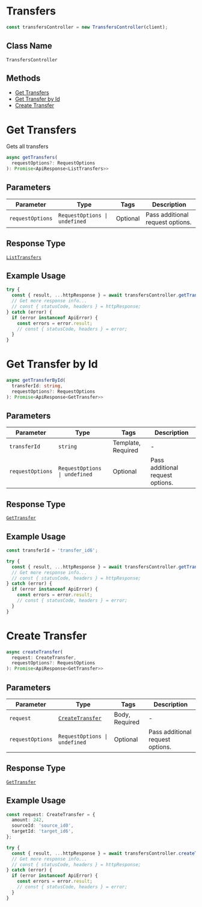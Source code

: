 # Transfers

```ts
const transfersController = new TransfersController(client);
```

## Class Name

`TransfersController`

## Methods

* [Get Transfers](../../doc/controllers/transfers.md#get-transfers)
* [Get Transfer by Id](../../doc/controllers/transfers.md#get-transfer-by-id)
* [Create Transfer](../../doc/controllers/transfers.md#create-transfer)


# Get Transfers

Gets all transfers

```ts
async getTransfers(
  requestOptions?: RequestOptions
): Promise<ApiResponse<ListTransfers>>
```

## Parameters

| Parameter | Type | Tags | Description |
|  --- | --- | --- | --- |
| `requestOptions` | `RequestOptions \| undefined` | Optional | Pass additional request options. |

## Response Type

[`ListTransfers`](../../doc/models/list-transfers.md)

## Example Usage

```ts
try {
  const { result, ...httpResponse } = await transfersController.getTransfers();
  // Get more response info...
  // const { statusCode, headers } = httpResponse;
} catch (error) {
  if (error instanceof ApiError) {
    const errors = error.result;
    // const { statusCode, headers } = error;
  }
}
```


# Get Transfer by Id

```ts
async getTransferById(
  transferId: string,
  requestOptions?: RequestOptions
): Promise<ApiResponse<GetTransfer>>
```

## Parameters

| Parameter | Type | Tags | Description |
|  --- | --- | --- | --- |
| `transferId` | `string` | Template, Required | - |
| `requestOptions` | `RequestOptions \| undefined` | Optional | Pass additional request options. |

## Response Type

[`GetTransfer`](../../doc/models/get-transfer.md)

## Example Usage

```ts
const transferId = 'transfer_id6';

try {
  const { result, ...httpResponse } = await transfersController.getTransferById(transferId);
  // Get more response info...
  // const { statusCode, headers } = httpResponse;
} catch (error) {
  if (error instanceof ApiError) {
    const errors = error.result;
    // const { statusCode, headers } = error;
  }
}
```


# Create Transfer

```ts
async createTransfer(
  request: CreateTransfer,
  requestOptions?: RequestOptions
): Promise<ApiResponse<GetTransfer>>
```

## Parameters

| Parameter | Type | Tags | Description |
|  --- | --- | --- | --- |
| `request` | [`CreateTransfer`](../../doc/models/create-transfer.md) | Body, Required | - |
| `requestOptions` | `RequestOptions \| undefined` | Optional | Pass additional request options. |

## Response Type

[`GetTransfer`](../../doc/models/get-transfer.md)

## Example Usage

```ts
const request: CreateTransfer = {
  amount: 242,
  sourceId: 'source_id0',
  targetId: 'target_id6',
};

try {
  const { result, ...httpResponse } = await transfersController.createTransfer(request);
  // Get more response info...
  // const { statusCode, headers } = httpResponse;
} catch (error) {
  if (error instanceof ApiError) {
    const errors = error.result;
    // const { statusCode, headers } = error;
  }
}
```


